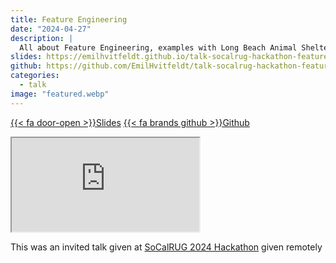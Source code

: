 ```yaml
---
title: Feature Engineering
date: "2024-04-27"
description: |
  All about Feature Engineering, examples with Long Beach Animal Shelter
slides: https://emilhvitfeldt.github.io/talk-socalrug-hackathon-feature-engineering/
github: https://github.com/EmilHvitfeldt/talk-socalrug-hackathon-feature-engineering
categories:
  - talk
image: "featured.webp"
---
```


<a href="https://emilhvitfeldt.github.io/talk-socalrug-hackathon-feature-engineering/" class="listing-slides btn-links">{{< fa door-open >}}Slides<a>
<a href="https://github.com/EmilHvitfeldt/talk-socalrug-hackathon-feature-engineering" class="listing-github btn-links">{{< fa brands github >}}Github<a>
      
<iframe class="slide-deck" src="https://emilhvitfeldt.github.io/talk-socalrug-hackathon-feature-engineering/"></iframe>
        
This was an invited talk given at [SoCalRUG 2024 Hackathon](https://github.com/socalrug/hackathon-2024-04) given remotely
